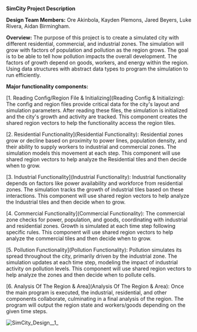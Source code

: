 **SimCity Project Description**

**Design Team Members:** Ore Akinbola, Kayden Plemons, Jared Beyers, Luke Rivera, Aidan Birmingham.

**Overview:** The purpose of this project is to create a simulated city with different residential, commercial, and industrial zones. The simulation will grow with factors of population and pollution as the region grows. The goal is to be able to tell how pollution impacts the overall development. The factors of growth depend on goods, workers, and energy within the region. Using data structures with abstract data types to program the simulation to run efficiently.  

**Major functionality components:** 

[1. Reading Config/Region File & Initializing](Reading Config & Initializing): The config and region files provide critical data for the city's layout and simulation parameters. After reading these files, the simulation is initialized and the city's growth and activity are tracked. This component creates the shared region vectors to help the functionality access the region tiles.

[2. Residential Functionality](Residential Functionality): Residential zones grow or decline based on proximity to power lines, population density, and their ability to supply workers to industrial and commercial zones. The simulation models this movement at each step. This component will use shared region vectors to help analyze the Residential tiles and then decide when to grow. 

[3. Industrial Functionality](Industrial Functionality): Industrial functionality depends on factors like power availability and workforce from residential zones. The simulation tracks the growth of industrial tiles based on these interactions. This component will use shared region vectors to help analyze the Industrial tiles and then decide when to grow. 

[4. Commercial Functionality](Commercial Functionality): The commercial zone checks for power, population, and goods, coordinating with industrial and residential zones. Growth is simulated at each time step following specific rules. This component will use shared region vectors to help analyze the commercial tiles and then decide when to grow. 

[5. Pollution Functionality](Pollution Functionality): Pollution simulates its spread throughout the city, primarily driven by the industrial zone. The simulation updates at each time step, modeling the impact of industrial activity on pollution levels. This component will use shared region vectors to help analyze the zones and then decide when to pollute cells. 

[6. Analysis Of The Region & Area](Analysis Of The Region & Area): Once the main program is executed, the industrial, residential, and other components collaborate, culminating in a final analysis of the region. The program will output the region state and workers/goods depending on the given time steps.

![SimCity_Design__1_](uploads/c3ac10862a1d5e2ff1523b9a2b90477d/SimCity_Design__1_.png)